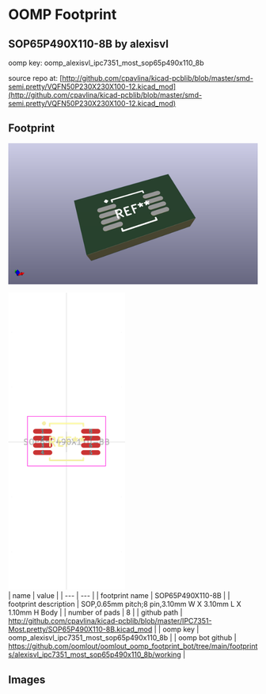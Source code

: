 # OOMP Footprint  
## SOP65P490X110-8B  by alexisvl  
  
oomp key: oomp_alexisvl_ipc7351_most_sop65p490x110_8b  
  
source repo at: [http://github.com/cpavlina/kicad-pcblib/blob/master/smd-semi.pretty/VQFN50P230X230X100-12.kicad_mod](http://github.com/cpavlina/kicad-pcblib/blob/master/smd-semi.pretty/VQFN50P230X230X100-12.kicad_mod)  
## Footprint  
  
[![working_kicad_pcb_3d.png](working_kicad_pcb_3d_600.png)](working_kicad_pcb_3d.png)  
  
[![working.png](working_600.png)](working.png)  
| name | value | 
| --- | --- | 
| footprint name | SOP65P490X110-8B | 
| footprint description | SOP,0.65mm pitch;8 pin,3.10mm W X 3.10mm L X 1.10mm H Body | 
| number of pads | 8 | 
| github path | http://github.com/cpavlina/kicad-pcblib/blob/master/IPC7351-Most.pretty/SOP65P490X110-8B.kicad_mod | 
| oomp key | oomp_alexisvl_ipc7351_most_sop65p490x110_8b | 
| oomp bot github | https://github.com/oomlout/oomlout_oomp_footprint_bot/tree/main/footprints/alexisvl_ipc7351_most_sop65p490x110_8b/working | 
## Images  
